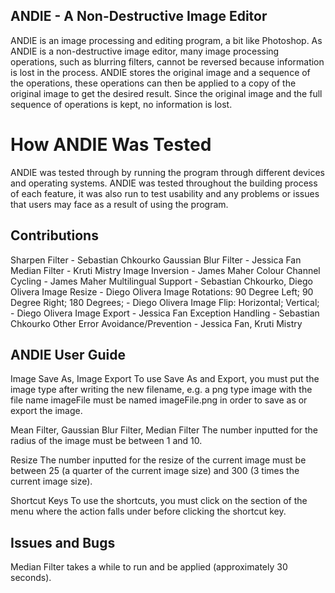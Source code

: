 ## ANDIE - A Non-Destructive Image Editor
ANDIE is an image processing and editing program, a bit like Photoshop. As ANDIE is a non-destructive image editor, many image processing operations, such as blurring filters, cannot be reversed because information is lost in the process. ANDIE stores the original image and a sequence of the operations, these operations can then be applied to a copy of the original image to get the desired result. Since the original image and the full sequence of operations is kept, no information is lost.

# How ANDIE Was Tested
ANDIE was tested through by running the program through different devices and operating systems. ANDIE was tested throughout the building process of each feature, it was also run to test usability and any problems or issues that users may face as a result of using the program.

## Contributions
Sharpen Filter - Sebastian Chkourko
Gaussian Blur Filter - Jessica Fan
Median Filter - Kruti Mistry
Image Inversion - James Maher
Colour Channel Cycling - James Maher
Multilingual Support - Sebastian Chkourko, Diego Olivera
Image Resize - Diego Olivera
Image Rotations: 90 Degree Left; 90 Degree Right; 180 Degrees; - Diego Olivera
Image Flip: Horizontal; Vertical; - Diego Olivera
Image Export - Jessica Fan
Exception Handling - Sebastian Chkourko
Other Error Avoidance/Prevention - Jessica Fan, Kruti Mistry

## ANDIE User Guide 
Image Save As, Image Export 
To use Save As and Export, you must put the image type after writing the new filename, e.g. a png type image with the file name imageFile must be named imageFile.png in order to save as or export the image.

Mean Filter, Gaussian Blur Filter, Median Filter
The number inputted for the radius of the image must be between 1 and 10.

Resize
The number inputted for the resize of the current image must be between 25 (a quarter of the current image size) and 300 (3 times the current image size).

Shortcut Keys
To use the shortcuts, you must click on the section of the menu where the action falls under before clicking the shortcut key.

## Issues and Bugs
Median Filter takes a while to run and be applied (approximately 30 seconds).
